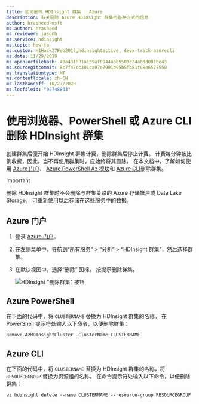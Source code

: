```yaml
---
title: 如何删除 HDInsight 群集 | Azure
description: 有关删除 Azure HDInsight 群集的各种方式的信息
author: hrasheed-msft
ms.author: hrasheed
ms.reviewer: jasonh
ms.service: hdinsight
ms.topic: how-to
ms.custom: H1Hack27Feb2017,hdinsightactive, devx-track-azurecli
ms.date: 11/29/2019
ms.openlocfilehash: 49a43f821a159af6944abb9509c24a8dd081be43
ms.sourcegitcommit: 8c7f47cc301ca07e7901d95b5fb81f08e6577550
ms.translationtype: MT
ms.contentlocale: zh-CN
ms.lasthandoff: 10/27/2020
ms.locfileid: "92748803"
---
```

# <a name="delete-an-hdinsight-cluster-using-your-browser-powershell-or-the-azure-cli"></a>使用浏览器、PowerShell 或 Azure CLI 删除 HDInsight 群集

创建群集后便开始 HDInsight 群集计费，删除群集后停止计费。 计费每分钟按比例收费，因此，当不再使用群集时，应始终将其删除。 在本文档中，了解如何使用 [Azure 门户](https://portal.azure.com)、 [Azure PowerShell Az 模块](/powershell/azure/)和 [Azure CLI](/cli/azure/)删除群集。

> [!IMPORTANT]  
> 删除 HDInsight 群集时不会删除与群集关联的 Azure 存储帐户或 Data Lake Storage。 可重新使用以后存储在这些服务中的数据。

## <a name="azure-portal"></a>Azure 门户

1. 登录 [Azure 门户](https://portal.azure.com)。

2. 在左侧菜单中，导航到“所有服务” > “分析” > “HDInsight 群集”，然后选择群集。

3. 在默认视图中，选择“删除”  图标。 按提示删除群集。

    ![HDInsight "删除群集" 按钮](./media/hdinsight-delete-cluster/hdinsight-delete-cluster.png)

## <a name="azure-powershell"></a>Azure PowerShell

在下面的代码中，将 `CLUSTERNAME` 替换为 HDInsight 群集的名称。 在 PowerShell 提示符处输入以下命令，以便删除群集：

```powershell
Remove-AzHDInsightCluster -ClusterName CLUSTERNAME
```

## <a name="azure-cli"></a>Azure CLI

在下面的代码中，将 `CLUSTERNAME` 替换为 HDInsight 群集的名称，将 `RESOURCEGROUP` 替换为资源组的名称。  在命令提示符处输入以下命令，以便删除群集：

```azurecli
az hdinsight delete --name CLUSTERNAME --resource-group RESOURCEGROUP
```
